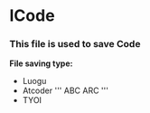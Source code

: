# ICode

### This file is used to save Code

**File saving type:**
- Luogu
- Atcoder ''' ABC ARC '''
- TYOI

